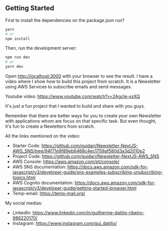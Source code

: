 ## Getting Started

First to install the dependencies on the package.json run?

```bash
yarn
# or
npm install
```
Then, run the development server:

```bash
npm run dev
# or
yarn dev
```

Open [http://localhost:3000](http://localhost:3000) with your browser to see the result.
I have a video where I show how to build this project from scratch. It is a Newsletter using AWS Services to subscribe emails and send messages.

Youtube video: https://www.youtube.com/watch?v=2AgcIe-xsXQ

It's just a fun project that I wanted to build and share with you guys. 

Remember that there are better ways for you to create your own Newsletter with applications whom are focus on that specific task. But even thought, it's fun to create a Newletters from scratch.

All the links mentioned on the video:

- Starter Code: https://github.com/guidari/Newsletter-NextJS-AWS_SNS/tree/94f71e9f89eb6468c4ec1759af580d3a3d2010e2
- Project Code: https://github.com/guidari/Newsletter-NextJS-AWS_SNS
- AWS Console: https://aws.amazon.com/pt/console/
- AWS SNS documentation: https://docs.aws.amazon.com/sdk-for-javascript/v3/developer-guide/sns-examples-subscribing-unubscribing-topics.html
- AWS Cognito documentation: https://docs.aws.amazon.com/sdk-for-javascript/v3/developer-guide/getting-started-browser.html
- Temp-email: https://temp-mail.org/

My social medias:
- LinkedIn: https://www.linkedin.com/in/guilherme-datilio-ribeiro-986220170/
- Instagram: https://www.instagram.com/gui_datilio/
